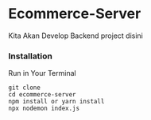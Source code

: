 # Ecommerce-Server
Kita Akan Develop Backend project disini

### Installation
Run in Your Terminal
```
git clone
cd ecommerce-server
npm install or yarn install
npx nodemon index.js
```
